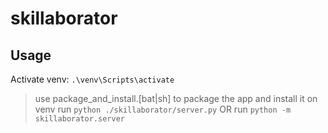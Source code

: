 # skillaborator

## Usage

Activate venv: `.\venv\Scripts\activate`

> use package_and_install.[bat|sh] to package the app and install it on venv
> run `python ./skillaborator/server.py`
> OR
> run `python -m skillaborator.server`
